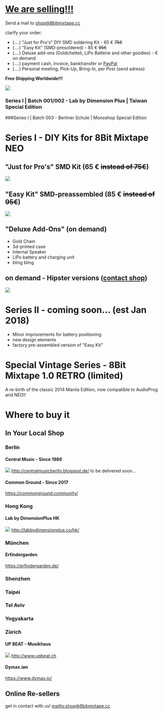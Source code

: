 # [We are selling!!!](mailto:shop@8bitmixtape.cc)

Send a mail to [shop@8bitmixtape.cc](mailto:shop@8bitmixtape.cc)

clarify your order:
* (....) "Just for Pro's" DIY SMD soldering Kit - 65 € ~~75€~~
* (....) "Easy Kit" (SMD-presoldered) - 85 € ~~95€~~
* (....) Deluxe add-ons (Goldchetteli, LiPo Batterie and other goodies) - € on demand
* (....) payment cash, invoice, banktransfer or [PayPal](https://www.paypal.me/8bitmixtape)
* (....) Personal meeting, Pick-Up, Bring-In, per Post (send adress)

**Free Shipping Worldwide!!!**

![](images/Series1_kits_boards_overview.jpg)

### Series I | Batch 001/002 - Lab by Dimension Plus | Taiwan Special Edition

###Series I | Batch 003 - Berliner Schule | Monoshop Special Edition

# Series I - DIY Kits for 8Bit Mixtape NEO

## "Just for Pro's" SMD Kit (65 € ~~instead of 75€~~)

![](images/HongKong_Workshop/Parts_overview_dimensionplus_style.jpg)

## "Easy Kit" SMD-preassembled (85 € ~~instead of 95€~~)

![](images/Kits_for_shop_theMaking.jpg)

## "Deluxe Add-Ons" (on demand)
* Gold Chain
* 3d-printed case
* Internal Speaker
* LiPo battery and charging unit
* bling bling


## on demand - Hipster versions ([contact shop](mailto:shop@8bitmixtape.cc))

![](images/tag_products_mixtape.png)

# Series II - coming soon... (est Jan 2018)

* Minor improvements for battery positioning
* new design elements
* factory pre-assembled version of "Easy Kit"

# Special Vintage Series - 8Bit Mixtape 1.0 RETRO (limited)

A re-birth of the classic 2014 Manila Edition, now compatible to AudioProg and NEO!!



# Where to buy it

## In Your Local Shop

### Berlin

#### Central Music - Since 1986
![](images/Shop_available_in_Berlin.jpg)
http://centralmusicberlin.blogspot.de/
to be delivered soon...

#### Common Ground - Since 2017

https://commonground.community/

### Hong Kong

#### Lab by DimensionPlus HK
![](images/Shop_available_in_HK.jpg)
http://labbydimensionplus.co/hk/


### München
#### Erfindergarden

https://erfindergarden.de/

### Shenzhen



### Taipei



### Tel Aviv


### Yogyakarta


### Zürich

#### UP BEAT - Musikhaus
![](images/Shop_available_in_Zurich.jpg)
http://www.upbeat.ch

#### Dymax.iøn

https://www.dymax.io/


## Online Re-sellers

get in contact with us! [mailto:shop@8bitmixtape.cc](mailto:shop@8bitmixtape.cc)

